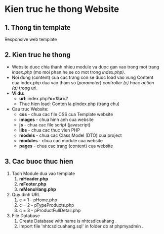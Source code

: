 # Kien truc he thong Website

## 1. Thong tin template

Responsive web template

## 2. Kien truc he thong
- Website duoc chia thanh nhieu module va duoc gan vao trong mot trang _index.php_ (mo moi phan he se co mot trong _index.php)_.
- Noi dung (content) cua cac trang con se duoc load vao vung Content cua index.php dua vao tham so (_parameter_) _controller (c)_ hoac _action (a)_ trong url.
- __Vi du:__ 
    - __url__: index.php?__c__=_1_&__a__=_2_
    - Thuc hien load: Conten la pIndex.php (trang chu)
- Cau truc Website:
    - __css__ - chua cac file CSS cua Template website
    - __images__ - chua hinh anh cua website
    - __js__ - chua cac file script (javascript)
    - __libs__ - chua cac thuc vien PHP
    - __models__ - chua cac Class Model (DTO) cua project
    - __modules__ - chua cac module cua website
    - __pages__ - chua cac trang (content) cua website

## 3. Cac buoc thuc hien
1. Tach Module dua vao template
    1. __mHeader.php__
    2. __mFooter.php__
    3. __mMenuHang.php__
2. Quy dinh URL
    1. c = 1 - pHome.php
    2. c = 2 - pTypeProducts.php
    3. c = 3 - pProductFullDetail.php
3. File Database 
	1. Create Database with name is nhtcsdlcuahang .
	2. Import file 'nhtcsdlcuahang.sql' in folder db at phpmyadmin .